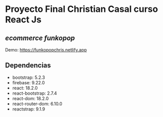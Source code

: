 # Proyecto Final Christian Casal curso React Js
## _ecommerce funkopop_

Demo: https://funkopopchris.netlify.app

## Dependencias

- bootstrap: 5.2.3
- firebase: 9.22.0
- react: 18.2.0
- react-bootstrap: 2.7.4
- react-dom: 18.2.0
- react-router-dom: 6.10.0
- reactstrap: 9.1.9